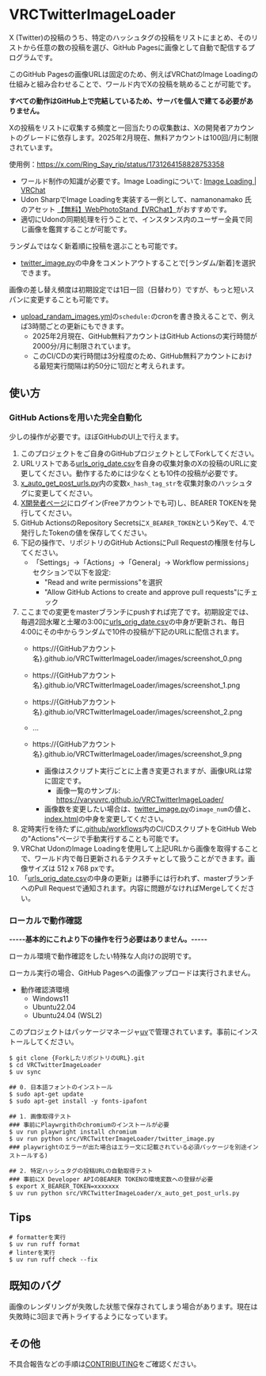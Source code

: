 # VRCTwitterImageLoader

X (Twitter)の投稿のうち、特定のハッシュタグの投稿をリストにまとめ、そのリストから任意の数の投稿を選び、GitHub Pagesに画像として自動で配信するプログラムです。

このGitHub Pagesの画像URLは固定のため、例えばVRChatのImage Loadingの仕組みと組み合わせることで、ワールド内でXの投稿を眺めることが可能です。

**すべての動作はGitHub上で完結しているため、サーバを個人で建てる必要がありません。**

Xの投稿をリストに収集する頻度と一回当たりの収集数は、Xの開発者アカウントのグレードに依存します。2025年2月現在、無料アカウントは100回/月に制限されています。

使用例：https://x.com/Ring_Say_rip/status/1731264158828753358
- ワールド制作の知識が必要です。Image Loadingについて: [Image Loading | VRChat](https://creators.vrchat.com/worlds/udon/image-loading/)
- Udon SharpでImage Loadingを実装する一例として、namanonamako 氏のアセット [【無料】WebPhotoStand【VRChat】](https://namanonamako.booth.pm/items/4702922)がおすすめです。
- 適切にUdonの同期処理を行うことで、インスタンス内のユーザー全員で同じ画像を鑑賞することが可能です。

ランダムではなく新着順に投稿を選ぶことも可能です。
- [twitter_image.py](src/VRCTwitterImageLoader/twitter_image.py)の中身をコメントアウトすることで[ランダム/新着]を選択できます。

画像の差し替え頻度は初期設定では1日一回（日替わり）ですが、もっと短いスパンに変更することも可能です。
- [upload_randam_images.yml](.github/workflows/upload_randam_images.yml)の`schedule:`のcronを書き換えることで、例えば3時間ごとの更新にもできます。
    - 2025年2月現在、GitHub無料アカウントはGitHub Actionsの実行時間が2000分/月に制限されています。
    - このCI/CDの実行時間は3分程度のため、GitHub無料アカウントにおける最短実行間隔は約50分に1回だと考えられます。

## 使い方

### GitHub Actionsを用いた完全自動化
少しの操作が必要です。ほぼGitHubのUI上で行えます。
1. このプロジェクトをご自身のGitHubプロジェクトとしてForkしてください。
1. URLリストである[urls_orig_date.csv](src/VRCTwitterImageLoader/data/urls_orig_date.csv)を自身の収集対象のXの投稿のURLに変更してください。動作するためには少なくとも10件の投稿が必要です。
1. [x_auto_get_post_urls.py](src/VRCTwitterImageLoader/x_auto_get_post_urls.py)内の変数`x_hash_tag_str`を収集対象のハッシュタグに変更してください。
1. [X開発者ページ](https://developer.twitter.com/en/portal/dashboard)にログイン(Freeアカウントでも可)し、BEARER TOKENを発行してください。
1. GitHub ActionsのRepository Secretsに`X_BEARER_TOKEN`というKeyで、4.で発行したTokenの値を保存してください。
1. 下記の操作で、リポジトリのGitHub ActionsにPull Requestの権限を付与してください。
    - 「Settings」→「Actions」→「General」→ Workflow permissions」セクションで以下を設定:
        - "Read and write permissions"を選択
        - "Allow GitHub Actions to create and approve pull requests"にチェック
1. ここまでの変更をmasterブランチにpushすれば完了です。初期設定では、毎週2回水曜と土曜の3:00に[urls_orig_date.csv](src/VRCTwitterImageLoader/data/urls_orig_date.csv)の中身が更新され、毎日4:00にその中からランダムで10件の投稿が下記のURLに配信されます。
    - https://{GitHubアカウント名}.github.io/VRCTwitterImageLoader/images/screenshot_0.png
    - https://{GitHubアカウント名}.github.io/VRCTwitterImageLoader/images/screenshot_1.png
    - https://{GitHubアカウント名}.github.io/VRCTwitterImageLoader/images/screenshot_2.png
    - ...
    - https://{GitHubアカウント名}.github.io/VRCTwitterImageLoader/images/screenshot_9.png

        - 画像はスクリプト実行ごとに上書き変更されますが、画像URLは常に固定です。
            - 画像一覧のサンプル: https://varyuvrc.github.io/VRCTwitterImageLoader/
        - 画像数を変更したい場合は、[twitter_image.py](src/VRCTwitterImageLoader/twitter_image.py)の`image_num`の値と、[index.html](src/VRCTwitterImageLoader/pages/index.html)の中身を変更してください。
1. 定時実行を待たずに[.github/workflows](.github/workflows)内のCI/CDスクリプトをGitHub Webの"Actions"ページで手動実行することも可能です。
1. VRChat UdonのImage Loadingを使用して上記URLから画像を取得することで、ワールド内で毎日更新されるテクスチャとして扱うことができます。画像サイズは 512 x 768 pxです。
1. 「[urls_orig_date.csv](src/VRCTwitterImageLoader/data/urls_orig_date.csv)の中身の更新」は勝手には行われず、masterブランチへのPull Requestで通知されます。内容に問題がなければMergeしてください。

### ローカルで動作確認
**-----基本的にこれより下の操作を行う必要はありません。-----** 

ローカル環境で動作確認をしたい特殊な人向けの説明です。

ローカル実行の場合、GitHub Pagesへの画像アップロードは実行されません。

- 動作確認済環境
    - Windows11
    - Ubuntu22.04
    - Ubuntu24.04 (WSL2)

このプロジェクトはパッケージマネージャ[uv](https://docs.astral.sh/uv/)で管理されています。事前にインストールしてください。

```shell
$ git clone {ForkしたリポジトリのURL}.git
$ cd VRCTwitterImageLoader
$ uv sync

## 0. 日本語フォントのインストール
$ sudo apt-get update
$ sudo apt-get install -y fonts-ipafont

## 1. 画像取得テスト
### 事前にPlaywrgithのchromiumのインストールが必要
$ uv run playwright install chromium
$ uv run python src/VRCTwitterImageLoader/twitter_image.py
### playwrightのエラーが出た場合はエラー文に記載されている必須パッケージを別途インストールする)

## 2. 特定ハッシュタグの投稿URLの自動取得テスト
### 事前にX Developer APIのBEARER TOKENの環境変数への登録が必要
$ export X_BEARER_TOKEN=xxxxxxx
$ uv run python src/VRCTwitterImageLoader/x_auto_get_post_urls.py
```

## Tips
```shell
# formatterを実行
$ uv run ruff format
# linterを実行
$ uv run ruff check --fix
```

## 既知のバグ
画像のレンダリングが失敗した状態で保存されてしまう場合があります。現在は失敗時に3回まで再トライするようになっています。

## その他
不具合報告などの手順は[CONTRIBUTING](CONTRIBUTING.md)をご確認ください。
